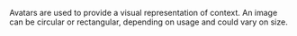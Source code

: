 Avatars are used to provide a visual representation of context. An image can be circular or rectangular, depending on usage and could vary on size.
